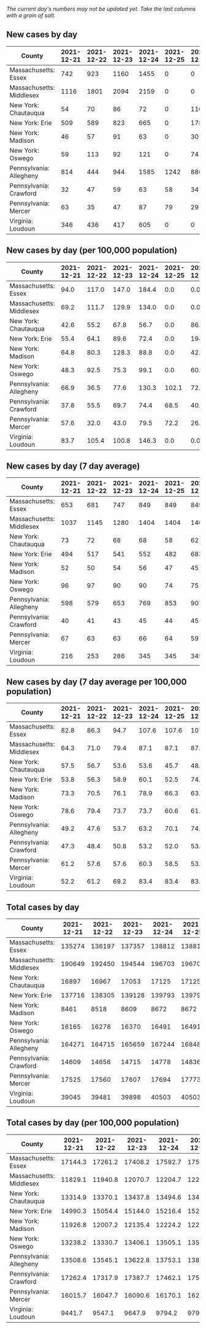 _The current day's numbers may not be updated yet. Take the last columns with a grain of salt._
## New cases by day

| County | 2021-12-21 | 2021-12-22 | 2021-12-23 | 2021-12-24 | 2021-12-25 | 2021-12-26 | 2021-12-27 |
| --- | --- | --- | --- | --- | --- | --- | --- |
| Massachusetts: Essex | 742 | 923 | 1160 | 1455 | 0 | 0 |  |
| Massachusetts: Middlesex | 1116 | 1801 | 2094 | 2159 | 0 | 0 |  |
| New York: Chautauqua | 54 | 70 | 86 | 72 | 0 | 110 |  |
| New York: Erie | 509 | 589 | 823 | 665 | 0 | 1785 |  |
| New York: Madison | 46 | 57 | 91 | 63 | 0 | 30 |  |
| New York: Oswego | 59 | 113 | 92 | 121 | 0 | 74 |  |
| Pennsylvania: Allegheny | 814 | 444 | 944 | 1585 | 1242 | 886 |  |
| Pennsylvania: Crawford | 32 | 47 | 59 | 63 | 58 | 34 |  |
| Pennsylvania: Mercer | 63 | 35 | 47 | 87 | 79 | 29 |  |
| Virginia: Loudoun | 346 | 436 | 417 | 605 | 0 | 0 |  |

## New cases by day (per 100,000 population)

| County | 2021-12-21 | 2021-12-22 | 2021-12-23 | 2021-12-24 | 2021-12-25 | 2021-12-26 | 2021-12-27 |
| --- | --- | --- | --- | --- | --- | --- | --- |
| Massachusetts: Essex | 94.0 | 117.0 | 147.0 | 184.4 | 0.0 | 0.0 |  |
| Massachusetts: Middlesex | 69.2 | 111.7 | 129.9 | 134.0 | 0.0 | 0.0 |  |
| New York: Chautauqua | 42.6 | 55.2 | 67.8 | 56.7 | 0.0 | 86.7 |  |
| New York: Erie | 55.4 | 64.1 | 89.6 | 72.4 | 0.0 | 194.3 |  |
| New York: Madison | 64.8 | 80.3 | 128.3 | 88.8 | 0.0 | 42.3 |  |
| New York: Oswego | 48.3 | 92.5 | 75.3 | 99.1 | 0.0 | 60.6 |  |
| Pennsylvania: Allegheny | 66.9 | 36.5 | 77.6 | 130.3 | 102.1 | 72.9 |  |
| Pennsylvania: Crawford | 37.8 | 55.5 | 69.7 | 74.4 | 68.5 | 40.2 |  |
| Pennsylvania: Mercer | 57.6 | 32.0 | 43.0 | 79.5 | 72.2 | 26.5 |  |
| Virginia: Loudoun | 83.7 | 105.4 | 100.8 | 146.3 | 0.0 | 0.0 |  |

## New cases by day (7 day average)

| County | 2021-12-21 | 2021-12-22 | 2021-12-23 | 2021-12-24 | 2021-12-25 | 2021-12-26 | 2021-12-27 |
| --- | --- | --- | --- | --- | --- | --- | --- |
| Massachusetts: Essex | 653 | 681 | 747 | 849 | 849 | 849 |  |
| Massachusetts: Middlesex | 1037 | 1145 | 1280 | 1404 | 1404 | 1404 |  |
| New York: Chautauqua | 73 | 72 | 68 | 68 | 58 | 62 |  |
| New York: Erie | 494 | 517 | 541 | 552 | 482 | 683 |  |
| New York: Madison | 52 | 50 | 54 | 56 | 47 | 45 |  |
| New York: Oswego | 96 | 97 | 90 | 90 | 74 | 75 |  |
| Pennsylvania: Allegheny | 598 | 579 | 653 | 769 | 853 | 907 |  |
| Pennsylvania: Crawford | 40 | 41 | 43 | 45 | 44 | 45 |  |
| Pennsylvania: Mercer | 67 | 63 | 63 | 66 | 64 | 59 |  |
| Virginia: Loudoun | 216 | 253 | 286 | 345 | 345 | 345 |  |

## New cases by day (7 day average per 100,000 population)

| County | 2021-12-21 | 2021-12-22 | 2021-12-23 | 2021-12-24 | 2021-12-25 | 2021-12-26 | 2021-12-27 |
| --- | --- | --- | --- | --- | --- | --- | --- |
| Massachusetts: Essex | 82.8 | 86.3 | 94.7 | 107.6 | 107.6 | 107.6 |  |
| Massachusetts: Middlesex | 64.3 | 71.0 | 79.4 | 87.1 | 87.1 | 87.1 |  |
| New York: Chautauqua | 57.5 | 56.7 | 53.6 | 53.6 | 45.7 | 48.9 |  |
| New York: Erie | 53.8 | 56.3 | 58.9 | 60.1 | 52.5 | 74.3 |  |
| New York: Madison | 73.3 | 70.5 | 76.1 | 78.9 | 66.3 | 63.4 |  |
| New York: Oswego | 78.6 | 79.4 | 73.7 | 73.7 | 60.6 | 61.4 |  |
| Pennsylvania: Allegheny | 49.2 | 47.6 | 53.7 | 63.2 | 70.1 | 74.6 |  |
| Pennsylvania: Crawford | 47.3 | 48.4 | 50.8 | 53.2 | 52.0 | 53.2 |  |
| Pennsylvania: Mercer | 61.2 | 57.6 | 57.6 | 60.3 | 58.5 | 53.9 |  |
| Virginia: Loudoun | 52.2 | 61.2 | 69.2 | 83.4 | 83.4 | 83.4 |  |

## Total cases by day

| County | 2021-12-21 | 2021-12-22 | 2021-12-23 | 2021-12-24 | 2021-12-25 | 2021-12-26 | 2021-12-27 |
| --- | --- | --- | --- | --- | --- | --- | --- |
| Massachusetts: Essex | 135274 | 136197 | 137357 | 138812 | 138812 | 138812 |  |
| Massachusetts: Middlesex | 190649 | 192450 | 194544 | 196703 | 196703 | 196703 |  |
| New York: Chautauqua | 16897 | 16967 | 17053 | 17125 | 17125 | 17235 |  |
| New York: Erie | 137716 | 138305 | 139128 | 139793 | 139793 | 141578 |  |
| New York: Madison | 8461 | 8518 | 8609 | 8672 | 8672 | 8702 |  |
| New York: Oswego | 16165 | 16278 | 16370 | 16491 | 16491 | 16565 |  |
| Pennsylvania: Allegheny | 164271 | 164715 | 165659 | 167244 | 168486 | 169372 |  |
| Pennsylvania: Crawford | 14609 | 14656 | 14715 | 14778 | 14836 | 14870 |  |
| Pennsylvania: Mercer | 17525 | 17560 | 17607 | 17694 | 17773 | 17802 |  |
| Virginia: Loudoun | 39045 | 39481 | 39898 | 40503 | 40503 | 40503 |  |

## Total cases by day (per 100,000 population)

| County | 2021-12-21 | 2021-12-22 | 2021-12-23 | 2021-12-24 | 2021-12-25 | 2021-12-26 | 2021-12-27 |
| --- | --- | --- | --- | --- | --- | --- | --- |
| Massachusetts: Essex | 17144.3 | 17261.2 | 17408.2 | 17592.7 | 17592.7 | 17592.7 |  |
| Massachusetts: Middlesex | 11829.1 | 11940.8 | 12070.7 | 12204.7 | 12204.7 | 12204.7 |  |
| New York: Chautauqua | 13314.9 | 13370.1 | 13437.8 | 13494.6 | 13494.6 | 13581.2 |  |
| New York: Erie | 14990.3 | 15054.4 | 15144.0 | 15216.4 | 15216.4 | 15410.7 |  |
| New York: Madison | 11926.8 | 12007.2 | 12135.4 | 12224.2 | 12224.2 | 12266.5 |  |
| New York: Oswego | 13238.2 | 13330.7 | 13406.1 | 13505.1 | 13505.1 | 13565.7 |  |
| Pennsylvania: Allegheny | 13508.6 | 13545.1 | 13622.8 | 13753.1 | 13855.2 | 13928.1 |  |
| Pennsylvania: Crawford | 17262.4 | 17317.9 | 17387.7 | 17462.1 | 17530.6 | 17570.8 |  |
| Pennsylvania: Mercer | 16015.7 | 16047.7 | 16090.6 | 16170.1 | 16242.3 | 16268.8 |  |
| Virginia: Loudoun | 9441.7 | 9547.1 | 9647.9 | 9794.2 | 9794.2 | 9794.2 |  |
